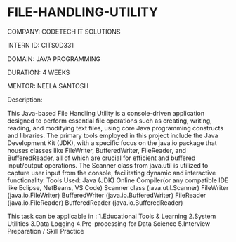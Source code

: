 # FILE-HANDLING-UTILITY

COMPANY: CODETECH IT SOLUTIONS

INTERN ID: CITS0D331

DOMAIN: JAVA PROGRAMMING

DURATION: 4 WEEKS

MENTOR: NEELA SANTOSH

Description:

This Java-based File Handling Utility is a console-driven application designed to perform essential file operations such as creating, writing, reading, and modifying text files, using core Java programming constructs and libraries. The primary tools employed in this project include the Java Development Kit (JDK), with a specific focus on the java.io package that houses classes like FileWriter, BufferedWriter, FileReader, and BufferedReader, all of which are crucial for efficient and buffered input/output operations. The Scanner class from java.util is utilized to capture user input from the console, facilitating dynamic and interactive functionality.
Tools Used:
Java (JDK)
Online Compiler(or any compatible IDE like Eclipse, NetBeans, VS Code)
Scanner class (java.util.Scanner)
FileWriter (java.io.FileWriter)
BufferedWriter (java.io.BufferedWriter)
FileReader (java.io.FileReader)
BufferedReader (java.io.BufferedReader)

This task can be applicable in :
1.Educational Tools & Learning
2.System Utilities
3.Data Logging
4.Pre-processing for Data Science
5.Interview Preparation / Skill Practice
